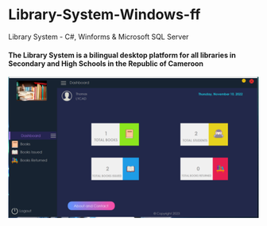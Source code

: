 # Library-System-Windows-ff
Library System - C#, Winforms &amp; Microsoft SQL Server
<h4>The Library System is a bilingual desktop platform for all libraries in Secondary and High Schools in the Republic of Cameroon</h4>

![Capture!](Capture.PNG)
